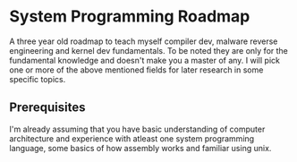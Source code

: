 # System Programming Roadmap

A three year old roadmap to teach myself compiler dev, malware reverse engineering and kernel dev fundamentals. To be noted they are only for the fundamental knowledge and doesn't make you a master of any. I will pick one or more of the above mentioned fields for later research in some specific topics.

## Prerequisites

I'm already assuming that you have basic understanding of computer architecture and experience with atleast one system programming language, some basics of how assembly works and familiar using unix.
